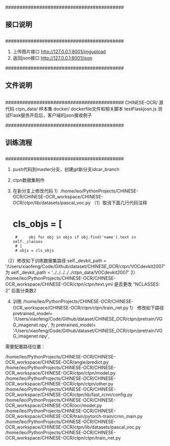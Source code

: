 ##########################################
##					##
##		接口说明		##
##					##
##########################################
1. 上传图片接口
http://127.0.0.1:8001/imgupload
1. 返回json接口
http://127.0.0.1:8001/json



##########################################
##					##
##		文件说明		##
##					##
##########################################
CHINESE-OCR/ 		源代码
ctpn_data/		样本集
docker/			dockerfile文件和相关脚本
testFlaskjosn.js	测试Flask服务开启后，客户端的json接收例子



##########################################
##					##
##		训练流程		##
##					##
##########################################



1. push代码到master分支，创建git新分支idcar_branch
2. ctpn数据集制作

3. 在新分支上修改代码
1）/home/leo/PythonProjects/CHINESE-OCR/CHINESE-OCR_workspace/CHINESE-OCR/ctpn/lib/datasets/pascal_voc.py
 （1）取消下面几行代码注释
	# cls_objs = [
        #     obj for obj in objs if obj.find('name').text in self._classes
        # ]
        # objs = cls_objs
 （2）修改如下训练数据集路径
	self._devkit_path = '/Users/xiaofeng/Code/Github/dataset/CHINESE_OCR/ctpn/VOCdevkit2007'
      为
	self._devkit_path = '../../../../../ctpn_data/VOCdevkit2007'
2） /home/leo/PythonProjects/CHINESE-OCR/CHINESE-OCR_workspace/CHINESE-OCR/ctpn/ctpn/text.yml
	是否更改 “NCLASSES: 2” 后面分类数2

4. 训练
	/home/leo/PythonProjects/CHINESE-OCR/CHINESE-OCR_workspace/CHINESE-OCR/ctpn/ctpn/train_net.py
	1） 修改如下路径
		pretrained_model=
		'/Users/xiaofeng/Code/Github/dataset/CHINESE_OCR/ctpn/pretrain/VGG_imagenet.npy',
	    为
		pretrained_model=
		'/Users/xiaofeng/Code/Github/dataset/CHINESE_OCR/ctpn/pretrain/VGG_imagenet.npy',

需要配置路径位置：

/home/leo/PythonProjects/CHINESE-OCR/CHINESE-OCR_workspace/CHINESE-OCR/angle/predict.py
/home/leo/PythonProjects/CHINESE-OCR/CHINESE-OCR_workspace/CHINESE-OCR/ctpn/ctpn/model.py
/home/leo/PythonProjects/CHINESE-OCR/CHINESE-OCR_workspace/CHINESE-OCR/ctpn/ctpn/other.py
/home/leo/PythonProjects/CHINESE-OCR/CHINESE-OCR_workspace/CHINESE-OCR/ctpn/lib/fast_rcnn/config.py
/home/leo/PythonProjects/CHINESE-OCR/CHINESE-OCR_workspace/CHINESE-OCR/ocr/model.py
/home/leo/PythonProjects/CHINESE-OCR/CHINESE-OCR_workspace/CHINESE-OCR/train/pytorch-train/crnn_main.py
/home/leo/PythonProjects/CHINESE-OCR/CHINESE-OCR_workspace/CHINESE-OCR/ctpn/lib/datasets/pascal_voc.py
/home/leo/PythonProjects/CHINESE-OCR/CHINESE-OCR_workspace/CHINESE-OCR/ctpn/ctpn/train_net.py









